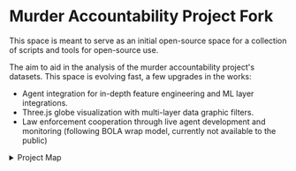# Murder Accountability Project Fork

This space is meant to serve as an initial open-source space for a collection of scripts and tools for open-source use.

The aim to aid in the analysis of the murder accountability project's datasets. This space is evolving fast, a few upgrades in the works:

- Agent integration for in-depth feature engineering and ML layer integrations.
- Three.js globe visualization with multi-layer data graphic filters.
- Law enforcement cooperation through live agent development and monitoring (following BOLA wrap model, currently not available to the public)

<details><summary>Project Map</summary>

Protecting PII (Personally Identifiable Information) is done by implementing strict and rigosour filters that are run throughout different stages.
```mermaid
flowchart TD
  A["Source Intake (UCR, MAP, court dockets, news, FOIA)"] --> B{Case Status?}
  B -->|Closed/Convicted| C["PII Scan (regex + heuristics)"]
  B -->|Active/Pending| D["Minimal Fields Extract (age band, sex, MO, county, date band)"]
  B -->|Unknown| E["Status Resolver (rule: docket/API check)"]

  C --> F{PII Risk?}
  F -->|Low| G["Normalize & Link (IDs, MO, geo grid, time bins)"]
  F -->|High| H["Quarantine Queue (manual review + redaction tasks)"]

  D --> I["Auto-Deidentify (name→drop, DOB→year, addr→city centroid, GPS→~10km geohex, date→week band)"]
  I --> J{Quality OK?}
  J -->|Yes| G
  J -->|No| H

  E -->|Resolved=Closed| C
  E -->|Resolved=Active| D
  E -->|Unresolvable| H

  G --> K["Access Tagger (public/research/restricted/LE)"]
  K --> L[(Research Lake)]
  H --> M[(Restricted Vault)]

  subgraph Oversight
    N["Audit Log (field changes, reviewer, time)"]
    O["Policy Engine (RBAC, retention, re-ID safeguards)"]
  end
  A --> N
  C --> N
  D --> N
  H --> N
  K --> O
```

</details>

